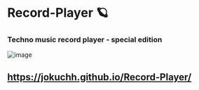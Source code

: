 # Record-Player 🪐
### Techno music record player - special edition
![image](https://user-images.githubusercontent.com/92337987/214822039-ec923cad-ad2d-4685-8544-3426b4a93ae9.png)

 ## https://jokuchh.github.io/Record-Player/
